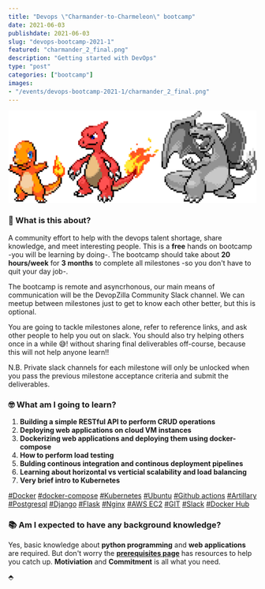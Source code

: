 ```yaml
---
title: "Devops \"Charmander-to-Charmeleon\" bootcamp"
date: 2021-06-03
publishdate: 2021-06-03
slug: "devops-bootcamp-2021-1"
featured: "charmander_2_final.png"
description: "Getting started with DevOps"
type: "post"
categories: ["bootcamp"]
images:
- "/events/devops-bootcamp-2021-1/charmander_2_final.png"
---
```


![devops charmander](charmander_2_final.png)


### 🤔 What is this about?
A community effort to help with the devops talent shortage, share knowledge, and meet interesting people. This is a **free** hands on bootcamp -you will be learning by doing-. The bootcamp should take about **20 hours/week** for **3 months** to complete all milestones -so you don't have to quit your day job-.

The bootcamp is remote and asyncrhonous, our main means of communication will be the DevopZilla Community Slack channel. We can meetup between milestones just to get to know each other better, but this is optional.

You are going to tackle milestones alone, refer to reference links, and ask other people to help you out on slack. You should also try helping others once in a while 😅! without sharing final deliverables off-course, because this will not help anyone learn!!

N.B. Private slack channels for each milestone will only be unlocked when you pass the previous milestone acceptance criteria and submit the deliverables.

### 🤓 What am I going to learn?
1) **Building a simple RESTful API to perform CRUD operations**
2) **Deploying web applications on cloud VM instances**
3) **Dockerizing web applications and deploying them using docker-compose**
4) **How to perform load testing**
5) **Bulding continous integration and continous deployment pipelines**
6) **Learning about horizontal vs verticial scalability and load balancing**
7) **Very brief intro to Kubernetes**

[#Docker](https://www.docker.com/)
[#docker-compose](https://docs.docker.com/compose/)
[#Kubernetes](https://kubernetes.io/)
[#Ubuntu](https://ubuntu.com/)
[#Github actions](https://github.com/features/actions)
[#Artillary](https://artillery.io/)
[#Postgresql](https://www.postgresql.org/)
[#Django](https://www.djangoproject.com/)
[#Flask](https://flask.palletsprojects.com/en/2.0.x/)
[#Nginx](https://www.nginx.com/)
[#AWS EC2](https://aws.amazon.com/ec2/)
[#GIT](https://git-scm.com/)
[#Slack](https://slack.com/)
[#Docker Hub](https://hub.docker.com/)


### 📚 Am I expected to have any background knowledge?
Yes, basic knowledge about **python programming** and **web applications** are required. But don't worry the **[prerequisites page](milestone-00/)** has resources to help you catch up. **Motiviation** and **Commitment** is all what you need.

⬘

